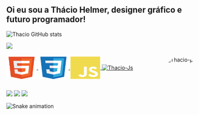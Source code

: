 ## Oi eu sou a Thácio Helmer, designer gráfico e futuro programador!
 ![Thacio GitHub stats](https://github-readme-stats.vercel.app/api?username=thaciohelmer&show_icons=true&theme=radical)
<div align="space-betwen">
  <a href="https://github.com/thaciohelmer">
 
  <img height="150em" src="https://github-readme-stats.vercel.app/api/top-langs/?username=thaciohelmer&layout=compact&langs_count=7&theme=dark"/>
</div>
<div style="display: inline_block"><br>
  <img align="center" alt="Thacio-HTML" height="60" width="80" src="https://raw.githubusercontent.com/devicons/devicon/master/icons/html5/html5-original.svg">
  <img align="center" alt="Thacio-CSS" height="60" width="80" src="https://raw.githubusercontent.com/devicons/devicon/master/icons/css3/css3-original.svg">
  <img align="center" alt="Thacio-Js" height="60" width="80" src="https://raw.githubusercontent.com/devicons/devicon/master/icons/javascript/javascript-plain.svg">
  <img align="center" alt="Thacio-Js" height="60" width="80" src="https://cdn.jsdelivr.net/gh/devicons/devicon/icons/java/java-original.svg" />
  <img align="right" alt="Thacio-pic" height="150" style="border-radius:50px;" src="https://i.imgur.com/sbQL2I5.png" />
</div>
  
  ##
 
<div> 
  <a href="https://instagram.com/thaciohelmer" target="_blank"><img src="https://img.shields.io/badge/-Instagram-%23E4405F?style=for-the-badge&logo=instagram&logoColor=white" target="_blank"></a>
 <!--<a href="https://discord.gg/wagxzStdcR" target="_blank"><img src="https://img.shields.io/badge/Discord-7289DA?style=for-the-badge&logo=discord&logoColor=white" target="_blank"></a> -->
  <a href = "mailto:thaciohelmer@hotmail.com"><img src="https://img.shields.io/badge/Microsoft_Outlook-0078D4?style=for-the-badge&logo=microsoft-outlook&logoColor=white"></a>
  <a href="https://www.linkedin.com/in/th%C3%A1cio-helmer-55739a221/" target="_blank"><img src="https://img.shields.io/badge/-LinkedIn-%230077B5?style=for-the-badge&logo=linkedin&logoColor=white" target="_blank"></a> 
 
  ![Snake animation](https://github.com/thaciohelmer/thaciohelmer/blob/output/github-contribution-grid-snake.svg)
 
</div>
